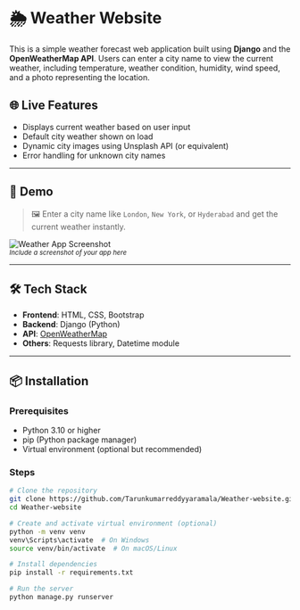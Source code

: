 # 🌦️ Weather Website

This is a simple weather forecast web application built using **Django** and the **OpenWeatherMap API**. Users can enter a city name to view the current weather, including temperature, weather condition, humidity, wind speed, and a photo representing the location.

## 🌐 Live Features

- Displays current weather based on user input  
- Default city weather shown on load  
- Dynamic city images using Unsplash API (or equivalent)  
- Error handling for unknown city names

---

## 🚀 Demo

> 🖼️ Enter a city name like `London`, `New York`, or `Hyderabad` and get the current weather instantly.

![Weather App Screenshot](screenshot.png)  
<sub>*Include a screenshot of your app here*</sub>

---

## 🛠️ Tech Stack

- **Frontend**: HTML, CSS, Bootstrap  
- **Backend**: Django (Python)  
- **API**: [OpenWeatherMap](https://openweathermap.org/api)  
- **Others**: Requests library, Datetime module

---

## 📦 Installation

### Prerequisites

- Python 3.10 or higher  
- pip (Python package manager)  
- Virtual environment (optional but recommended)

### Steps

```bash
# Clone the repository
git clone https://github.com/Tarunkumarreddyyaramala/Weather-website.git
cd Weather-website

# Create and activate virtual environment (optional)
python -m venv venv
venv\Scripts\activate  # On Windows
source venv/bin/activate  # On macOS/Linux

# Install dependencies
pip install -r requirements.txt

# Run the server
python manage.py runserver
